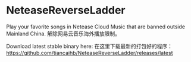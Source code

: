 # NeteaseReverseLadder
Play your favorite songs in Netease Cloud Music that are banned outside Mainland China. 解除网易云音乐海外播放限制。

Download latest stable binary here:
在这里下载最新的打包好的程序：
https://github.com/tiancaihb/NeteaseReverseLadder/releases/latest

